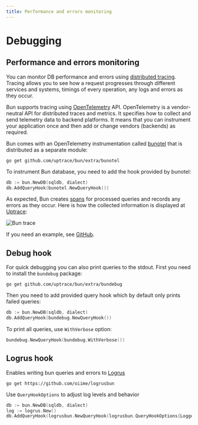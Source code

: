 ```yaml
---
title: Performance and errors monitoring
---
```


# Debugging

## Performance and errors monitoring

You can monitor DB performance and errors using
[distributed tracing](https://docs.uptrace.dev/guide/tracing.html). Tracing allows you to see how a
request progresses through different services and systems, timings of every operation, any logs and
errors as they occur.

Bun supports tracing using [OpenTelemetry](https://opentelemetry.io/) API. OpenTelemetry is a
vendor-neutral API for distributed traces and metrics. It specifies how to collect and send
telemetry data to backend platforms. It means that you can instrument your application once and then
add or change vendors (backends) as required.

Bun comes with an OpenTelemetry instrumentation called
[bunotel](https://github.com/uptrace/bun/tree/master/extra/bunotel) that is distributed as a
separate module:

```shell
go get github.com/uptrace/bun/extra/bunotel
```

To instrument Bun database, you need to add the hook provided by bunotel:

```go
db := bun.NewDB(sqldb, dialect)
db.AddQueryHook(bunotel.NewQueryHook())
```

As expected, Bun creates [spans](https://docs.uptrace.dev/guide/tracing.html#spans) for processed
queries and records any errors as they occur. Here is how the collected information is displayed at
[Uptrace](https://uptrace.dev/explore/1/groups/?system=db%3Apostgresql&utm_source=bun&utm_campaign=bun-tracing):

![Bun trace](/img/bun-trace.png)

If you need an example, see
[GitHub](https://github.com/uptrace/bun/tree/master/example/opentelemetry).

## Debug hook

For quick debugging you can also print queries to the stdout. First you need to install the
`bundebug` package:

```shell
go get github.com/uptrace/bun/extra/bundebug
```

Then you need to add provided query hook which by default only prints failed queries:

```go
db := bun.NewDB(sqldb, dialect)
db.AddQueryHook(bundebug.NewQueryHook())
```

To print all queries, use `WithVerbose` option:

```go
bundebug.NewQueryHook(bundebug.WithVerbose())
```

## Logrus hook

Enables writing bun queries and errors to [Logrus](https://github.com/sirupsen/logrus)

```shell
go get https://github.com/oiime/logrusbun
```

Use `QueryHookOptions` to adjust log levels and behavior

```go
db := bun.NewDB(sqldb, dialect)
log := logrus.New()
db.AddQueryHook(logrusbun.NewQueryHook(logrusbun.QueryHookOptions{Logger: log}))
```
